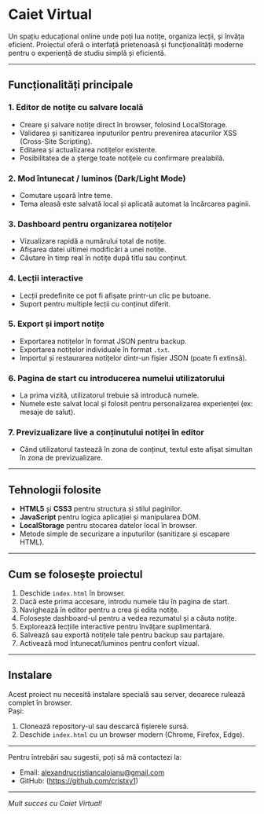 # Caiet Virtual

Un spațiu educațional online unde poți lua notițe, organiza lecții, și învăța eficient. Proiectul oferă o interfață prietenoasă și funcționalități moderne pentru o experiență de studiu simplă și eficientă.

---

## Funcționalități principale

### 1. Editor de notițe cu salvare locală
- Creare și salvare notițe direct în browser, folosind LocalStorage.
- Validarea și sanitizarea inputurilor pentru prevenirea atacurilor XSS (Cross-Site Scripting).
- Editarea și actualizarea notițelor existente.
- Posibilitatea de a șterge toate notițele cu confirmare prealabilă.

### 2. Mod întunecat / luminos (Dark/Light Mode)
- Comutare ușoară între teme.
- Tema aleasă este salvată local și aplicată automat la încărcarea paginii.

### 3. Dashboard pentru organizarea notițelor
- Vizualizare rapidă a numărului total de notițe.
- Afișarea datei ultimei modificări a unei notițe.
- Căutare în timp real în notițe după titlu sau conținut.

### 4. Lecții interactive
- Lecții predefinite ce pot fi afișate printr-un clic pe butoane.
- Suport pentru multiple lecții cu conținut diferit.

### 5. Export și import notițe
- Exportarea notițelor în format JSON pentru backup.
- Exportarea notițelor individuale în format `.txt`.
- Importul și restaurarea notițelor dintr-un fișier JSON (poate fi extinsă).

### 6. Pagina de start cu introducerea numelui utilizatorului
- La prima vizită, utilizatorul trebuie să introducă numele.
- Numele este salvat local și folosit pentru personalizarea experienței (ex: mesaje de salut).

### 7. Previzualizare live a conținutului notiței în editor
- Când utilizatorul tastează în zona de conținut, textul este afișat simultan în zona de previzualizare.

---

## Tehnologii folosite

- **HTML5** și **CSS3** pentru structura și stilul paginilor.
- **JavaScript** pentru logica aplicației și manipularea DOM.
- **LocalStorage** pentru stocarea datelor local în browser.
- Metode simple de securizare a inputurilor (sanitizare și escapare HTML).

---

## Cum se folosește proiectul

1. Deschide `index.html` în browser.
2. Dacă este prima accesare, introdu numele tău în pagina de start.
3. Navighează în editor pentru a crea și edita notițe.
4. Folosește dashboard-ul pentru a vedea rezumatul și a căuta notițe.
5. Explorează lecțiile interactive pentru învățare suplimentară.
6. Salvează sau exportă notițele tale pentru backup sau partajare.
7. Activează mod întunecat/luminos pentru confort vizual.

---

## Instalare

Acest proiect nu necesită instalare specială sau server, deoarece rulează complet în browser.  
Pași:

1. Clonează repository-ul sau descarcă fișierele sursă.
2. Deschide `index.html` cu un browser modern (Chrome, Firefox, Edge).

---

Pentru întrebări sau sugestii, poți să mă contactezi la:  
- Email: alexandrucristiancaloianu@gmail.com  
- GitHub: (https://github.com/cristxy1)

---

*Mult succes cu Caiet Virtual!*